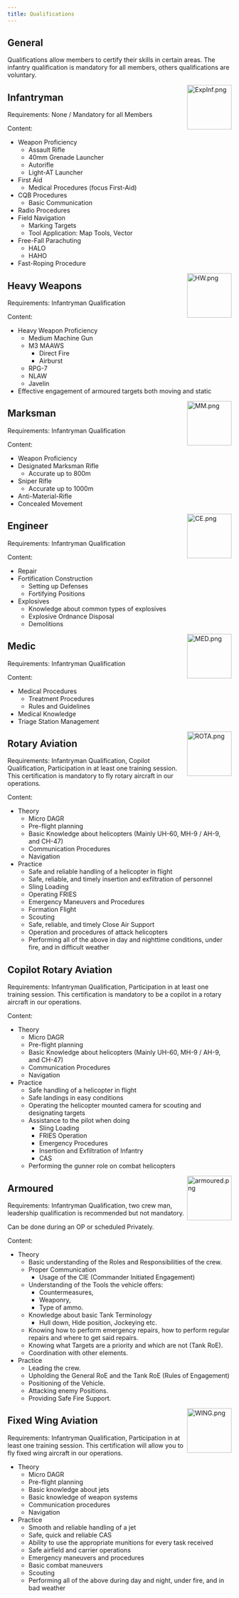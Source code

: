 ```yaml
---
title: Qualifications
---
```


## General
Qualifications allow members to certify their skills in certain areas. The infantry qualification is mandatory for all members, others qualifications are voluntary.

<img src="/wiki/images/ExpInf.png" width="100" alt="ExpInf.png" style="float: right">

## Infantryman

Requirements: None / Mandatory for all Members

Content:

- Weapon Proficiency
  - Assault Rifle
  - 40mm Grenade Launcher
  - Autorifle
  - Light-AT Launcher
- First Aid
  - Medical Procedures (focus First-Aid)
- CQB Procedures
  - Basic Communication
- Radio Procedures
- Field Navigation
  - Marking Targets
  - Tool Application: Map Tools, Vector
- Free-Fall Parachuting
  - HALO
  - HAHO
- Fast-Roping Procedure

<img src="/wiki/images/HW.png" width="100" alt="HW.png" style="float: right">

## Heavy Weapons

Requirements: Infantryman Qualification

Content:

- Heavy Weapon Proficiency
  - Medium Machine Gun
  - M3 MAAWS
    - Direct Fire
    - Airburst
  - RPG-7
  - NLAW
  - Javelin
- Effective engagement of armoured targets both moving and static

<img src="/wiki/images/MM.png" width="100" alt="MM.png" style="float: right">

## Marksman

Requirements: Infantryman Qualification

Content:

- Weapon Proficiency
 - Designated Marksman Rifle
   - Accurate up to 800m
 - Sniper Rifle
   - Accurate up to 1000m
 - Anti-Material-Rifle
- Concealed Movement

<img src="/wiki/images/CE.png" width="100" alt="CE.png" style="float: right">

## Engineer

Requirements: Infantryman Qualification

Content:

- Repair
- Fortification Construction
  - Setting up Defenses
  - Fortifying Positions
- Explosives
  - Knowledge about common types of explosives
  - Explosive Ordnance Disposal
  - Demolitions

<img src="/wiki/images/MED.png" width="100" alt="MED.png" style="float: right">

## Medic

Requirements: Infantryman Qualification

Content:

- Medical Procedures
  - Treatment Procedures
  - Rules and Guidelines
- Medical Knowledge
- Triage Station Management

<img src="/wiki/images/ROTA.png" width="100" alt="ROTA.png" style="float: right">

## Rotary Aviation

Requirements: Infantryman Qualification, Copilot Qualification, Participation in at least one training session. This certification is mandatory to fly rotary aircraft in our operations.

Content:

- Theory
  - Micro DAGR
  - Pre-flight planning
  - Basic Knowledge about helicopters (Mainly UH-60, MH-9 / AH-9, and CH-47)
  - Communication Procedures
  - Navigation
- Practice
  - Safe and reliable handling of a helicopter in flight
  - Safe, reliable, and timely insertion and exfiltration of personnel
  - Sling Loading
  - Operating FRIES
  - Emergency Maneuvers and Procedures
  - Formation Flight
  - Scouting
  - Safe, reliable, and timely Close Air Support
  - Operation and procedures of attack helicopters
  - Performing all of the above in day and nighttime conditions, under fire, and in difficult weather

## Copilot Rotary Aviation

Requirements: Infantryman Qualification, Participation in at least one training session. This certification is mandatory to be a copilot in a rotary aircraft in our operations.

Content:

- Theory
  - Micro DAGR
  - Pre-flight planning
  - Basic Knowledge about helicopters (Mainly UH-60, MH-9 / AH-9, and CH-47)
  - Communication Procedures
  - Navigation
- Practice
  - Safe handling of a helicopter in flight
  - Safe landings in easy conditions
  - Operating the helicopter mounted camera for scouting and designating targets
  - Assistance to the pilot when doing
    - Sling Loading
    - FRIES Operation
    - Emergency Procedures
    - Insertion and Exfiltration of Infantry
    - CAS
  - Performing the gunner role on combat helicopters

<img src="/wiki/images/armoured.png" width="100" alt="armoured.png" style="float: right">

## Armoured

Requirements: Infantryman Qualification, two crew man, leadership qualification is recommended but not mandatory.

Can be done during an OP or scheduled Privately.

Content:

- Theory
  - Basic understanding of the Roles and Responsibilities of the crew.
  - Proper Communication
    - Usage of the CIE (Commander Initiated Engagement)
  - Understanding of the Tools the vehicle offers:
    - Countermeasures,
    - Weaponry,
    - Type of ammo.
  - Knowledge about basic Tank Terminology
    - Hull down, Hide position, Jockeying etc.
  - Knowing how to perform emergency repairs, how to perform regular repairs and where to get said repairs.
  - Knowing what Targets are a priority and which are not (Tank RoE).
  - Coordination with other elements.
- Practice
  - Leading the crew.
  - Upholding the General RoE and the Tank RoE (Rules of Engagement)
  - Positioning of the Vehicle.
  - Attacking enemy Positions.
  - Providing Safe Fire Support.

<img src="/wiki/images/WING.png" width="100" alt="WING.png" style="float: right">

## Fixed Wing Aviation

Requirements: Infantryman Qualification, Participation in at least one training session. This certification will allow you to fly fixed wing aircraft in our operations.

- Theory
  - Micro DAGR
  - Pre-flight planning
  - Basic knowledge about jets
  - Basic knowledge of weapon systems
  - Communication procedures
  - Navigation
- Practice
  - Smooth and reliable handling of a jet
  - Safe, quick and reliable CAS
  - Ability to use the appropriate munitions for every task received
  - Safe airfield and carrier operations
  - Emergency maneuvers and procedures
  - Basic combat maneuvers
  - Scouting
  - Performing all of the above during day and night, under fire, and in bad weather
